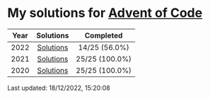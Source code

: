 # My solutions for [Advent of Code](https://adventofcode.com)

| Year | Solutions | Completed |
|:---:|:---:|:---:|
| 2022 | [Solutions](./2022) | 14/25 (56.0%) |
| 2021 | [Solutions](./2021) | 25/25 (100.0%) |
| 2020 | [Solutions](./2020) | 25/25 (100.0%) |

Last updated: 18/12/2022, 15:20:08